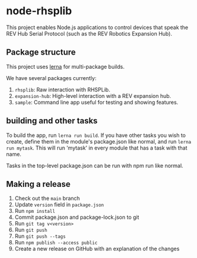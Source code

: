 # node-rhsplib

This project enables Node.js applications to control devices that speak the REV Hub Serial Protocol (such as the REV Robotics Expansion Hub).

## Package structure

This project uses [lerna](https://lerna.js.org) for
multi-package builds.

We have several packages currently:

1. `rhsplib`: Raw interaction with RHSPLib.
2. `expansion-hub`: High-level interaction with a REV expansion hub.
3. `sample`: Command line app useful for testing and showing features.

## building and other tasks

To build the app, run `lerna run build`.
If you have other tasks you wish to create, define 
them in the module's package.json like normal, and run 
`lerna run mytask`. This will run 'mytask' in every
module that has a task with that name.

Tasks in the top-level package.json can be run with 
npm run like normal.

## Making a release

1. Check out the `main` branch
2. Update `version` field in `package.json`
3. Run `npm install`
4. Commit package.json and package-lock.json to git
5. Run `git tag v<version>`
6. Run `git push`
7. Run `git push --tags`
8. Run `npm publish --access public`
9. Create a new release on GitHub with an explanation of the changes
